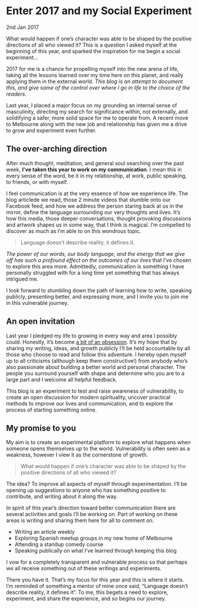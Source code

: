 # Enter 2017 and my Social Experiment
<time> 2nd Jan 2017 </time>

What would happen if one’s character was able to be shaped by the positive directions of all who viewed it? This is a question I asked myself at the beginning of this year, and sparked the inspiration for me begin a social experiment…

2017 for me is a chance for propelling myself into the new arena of life, taking all the lessons learned over my time here on this planet, and really applying them in the external world. *This blog is an attempt to document this, and give some of the control over where I go in life to the choice of the readers.*

Last year, I placed a major focus on my grounding an internal sense of masculinity, directing my search for significance within, not externally, and solidifying a safer, more solid space for me to operate from. A recent move to Melbourne along with the new job and relationship has given me a drive to grow and experiment even further.

## The over-arching direction
After much thought, meditation, and general soul searching over the past week, **I’ve taken this year to work on my communication**. I mean this in every sense of the word, be it in my relationship, at work, public speaking, to friends, or with myself.

I feel communication is at the very essence of how we experience life. The blog articlede we read, those 2 minute videos that stumble onto our Facebook feed, and how we address the person staring back at us in the mirror, define the language surrounding our very thoughts and lives. It’s how this media, those deeper conversations, thought provoking discussions and artwork shapes us in some way, that I think is magical. I’m compelled to discover as much as I’m able to on this wondrous topic.

> Language doesn’t describe reality, it defines it.

*The power of our words, our body language, and the energy that we give off has such a profound effect on the outcomes of our lives* that I’ve chosen to explore this area more. Admittedly, communication is something I have personally struggled with for a long time yet something that has always intrigued me.

I look forward to stumbling down the path of learning how to write, speaking publicly, presenting better, and expressing more, and I invite you to join me in this vulnerable journey.


## An open invitation
Last year I pledged my life to growing in every way and area I possibly could. Honestly, it’s become [a bit of an obsession][1]. It’s my hope that by sharing my writing, ideas, and growth publicly I’ll be held accountable by all those who choose to read and follow this adventure. I hereby open myself up to all criticisms (although keep them constructive!) from anybody who’s also passionate about building a better world and personal character. The people you surround yourself with shape and determine who you are to a large part and I welcome all helpful feedback.

This blog is an experiment to test and raise awareness of vulnerability, to create an open discussion for modern spirituality, uncover practical methods to improve our lives and communication, and to explore the process of starting something online.


## My promise to you
My aim is to create an experimental platform to explore what happens when someone opens themselves up to the world. Vulnerability is often seen as a weakness, however I view it as the cornerstone of growth.

> What would happen if one’s character was able to be shaped by the positive directions of all who viewed it?

The idea? To improve all aspects of myself through experimentation. I’ll be opening up suggestions to anyone who has something positive to contribute, and writing about it along the way.

In spirit of this year’s direction toward better communication there are several activities and goals I’ll be working on. Part of working on these areas is writing and sharing them here for all to comment on.

- Writing an article weekly
- Exploring Spanish meetup groups in my new home of Melbourne
- Attending a standup comedy course
- Speaking publically on what I’ve learned through keeping this blog

I vow for a completely transparent and vulnerable process so that perhaps we  all receive something out of these writings and experiments.

There you have it. That’s my focus for this year and this is where it starts. I’m reminded of something a mentor of mine once said, “Language doesn’t describe reality, it defines it”. To me, this begets a need to explore, experiment, and share the experience, and so begins our journey.

[1]:	obession